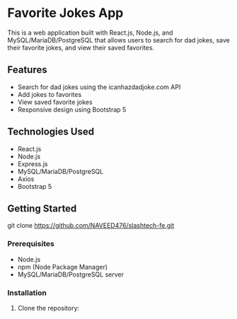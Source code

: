 # Favorite Jokes App

This is a web application built with React.js, Node.js, and MySQL/MariaDB/PostgreSQL that allows users to search for dad jokes, save their favorite jokes, and view their saved favorites.

## Features

- Search for dad jokes using the icanhazdadjoke.com API
- Add jokes to favorites
- View saved favorite jokes
- Responsive design using Bootstrap 5

## Technologies Used

- React.js
- Node.js
- Express.js
- MySQL/MariaDB/PostgreSQL
- Axios
- Bootstrap 5

## Getting Started


git clone https://github.com/NAVEED476/slashtech-fe.git

### Prerequisites

- Node.js
- npm (Node Package Manager)
- MySQL/MariaDB/PostgreSQL server

### Installation

1. Clone the repository: